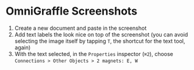 # OmniGraffle Screenshots

1. Create a new document and paste in the screenshot
2. Add text labels the look nice on top of the screenshot (you can avoid selecting the image itself by tapping `T`, the shortcut for the text tool, again)
3. With the text selected, in the `Properties` inspector (`⌘2`), choose `Connections > Other Objects > 2 magnets: E, W`